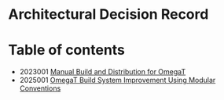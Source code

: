 # Architectural Decision Record

# Table of contents 

- 2023001 [Manual Build and Distribution for OmegaT](2023001.ManualBuildAndDitribution.md)
- 2025001 [OmegaT Build System Improvement Using Modular Conventions](2025001.BuildSystem.md)
